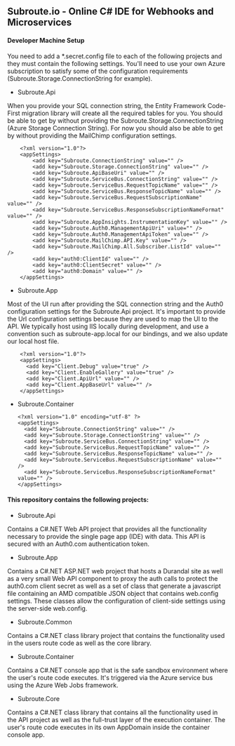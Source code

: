 ## Subroute.io - Online C# IDE for Webhooks and Microservices

#### Developer Machine Setup ####

You need to add a *.secret.config file to each of the following projects and they must contain the following settings. You'll need to use your own Azure subscription to satisfy some of the configuration requirements (Subroute.Storage.ConnectionString for example).

  * Subroute.Api

  When you provide your SQL connection string, the Entity Framework Code-First migration library will create all the required tables for you.
  You should be able to get by without providing the Subroute.Storage.ConnectionString (Azure Storage Connection String).
  For now you should also be able to get by without providing the MailChimp configuration settings.

        <?xml version="1.0"?>
        <appSettings>
            <add key="Subroute.ConnectionString" value="" />
            <add key="Subroute.Storage.ConnectionString" value="" />
            <add key="Subroute.ApiBaseUri" value="" />
            <add key="Subroute.ServiceBus.ConnectionString" value="" />
            <add key="Subroute.ServiceBus.RequestTopicName" value="" />
            <add key="Subroute.ServiceBus.ResponseTopicName" value="" />
            <add key="Subroute.ServiceBus.RequestSubscriptionName" value="" />
            <add key="Subroute.ServiceBus.ResponseSubscriptionNameFormat" value="" />
            <add key="Subroute.AppInsights.InstrumentationKey" value="" />
            <add key="Subroute.Auth0.ManagementApiUri" value="" />
            <add key="Subroute.Auth0.ManagementApiToken" value="" />
            <add key="Subroute.MailChimp.API.Key" value="" />
            <add key="Subroute.MailChimp.All.Subscriber.ListId" value="" />
            <add key="auth0:ClientId" value="" />
            <add key="auth0:ClientSecret" value="" />
            <add key="auth0:Domain" value="" />
        </appSettings>

  * Subroute.App

  Most of the UI run after providing the SQL connection string and the Auth0 configuration settings for the Subroute.Api project.
  It's important to provide the Url configuration settings because they are used to map the UI to the API.
  We typically host using IIS locally during development, and use a convention such as subroute-app.local for our bindings, and we also update our local host file.

        <?xml version="1.0"?>
        <appSettings>
          <add key="Client.Debug" value="true" />
          <add key="Client.EnableGallery" value="true" />
          <add key="Client.ApiUrl" value="" />
          <add key="Client.AppBaseUrl" value="" />
        </appSettings>

  * Subroute.Container

        <?xml version="1.0" encoding="utf-8" ?>
        <appSettings>
          <add key="Subroute.ConnectionString" value="" />
          <add key="Subroute.Storage.ConnectionString" value="" />
          <add key="Subroute.ServiceBus.ConnectionString" value="" />
          <add key="Subroute.ServiceBus.RequestTopicName" value="" />
          <add key="Subroute.ServiceBus.ResponseTopicName" value="" />
          <add key="Subroute.ServiceBus.RequestSubscriptionName" value="" />
          <add key="Subroute.ServiceBus.ResponseSubscriptionNameFormat" value="" />
        </appSettings>

#### This repository contains the following projects: ####

  * Subroute.Api
  
  Contains a C#.NET Web API project that provides all the functionality necessary to provide the single page app (IDE) with data. This API is secured with an Auth0.com authentication token.
  
  * Subroute.App
  
  Contains a C#.NET ASP.NET web project that hosts a Durandal site as well as a very small Web API component to proxy the auth calls to protect the auth0.com client secret as well as a set of class that generate a javascript file containing an AMD compatible JSON object that contains web.config settings. These classes allow the configuration of client-side settings using the server-side web.config.
  
  * Subroute.Common
  
  Contains a C#.NET class library project that contains the functionality used in the users route code as well as the core library.
  
  * Subroute.Container
  
  Contains a C#.NET console app that is the safe sandbox environment where the user's route code executes. It's triggered via the Azure service bus using the Azure Web Jobs framework.
  
  * Subroute.Core
  
  Contains a C#.NET class library that contains all the functionality used in the API project as well as the full-trust layer of the execution container. The user's route code executes in its own AppDomain inside the container console app.
